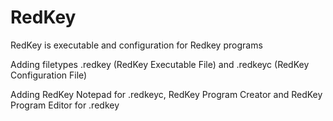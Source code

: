 # RedKey
RedKey is executable and configuration for Redkey programs

Adding filetypes .redkey (RedKey Executable File) and .redkeyc (RedKey Configuration File)

Adding RedKey Notepad for .redkeyc, RedKey Program Creator and RedKey Program Editor for .redkey
